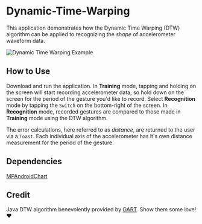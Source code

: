 # Dynamic-Time-Warping
This application demonstrates how the Dynamic Time Warping (DTW) algorithm can be applied to recognizing the _shape_ of accelerometer waveform data. 

![Dynamic Time Warping Example](http://i.imgur.com/iVxVr0B.png)

## How to Use
Download and run the application. In **Training** mode, tapping and holding on the screen will start recording accelerometer data, so hold down on the screen for the period of the gesture you'd like to record. Select **Recognition** mode by tapping the `Switch` on the bottom-right of the screen. In **Recognition** mode, recorded gestures are compared to those made in **Training** mode using the DTW algorithm. 

The error calculations, here referred to as _distance_, are returned to the user via a `Toast`. Each individual axis of the accelerometer has it's own distance measurement for the period of the gesture. 

## Dependencies
[MPAndroidChart](https://github.com/PhilJay/MPAndroidChart)

## Credit
Java DTW algorithm benevolently provided by [GART](http://trac.research.cc.gatech.edu/gart/). Show them some love! ♥
